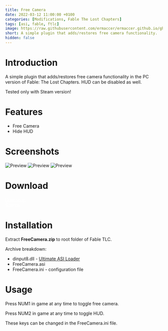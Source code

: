 ```yaml
---
title: Free Camera
date: 2022-03-12 11:00:00 +0100
categories: [Modifications, Fable The Lost Chapters]
tags: [asi, fable, ftlc]   
image: https://raw.githubusercontent.com/ermaccer/ermaccer.github.io/gh-pages/assets/mods/ftlc/freecam/3.jpg
short: A simple plugin that adds/restores free camera functionality.
hidden: false
---
```


# Introduction
A simple plugin that adds/restores free camera functionality in the PC version of Fable: The Lost Chapters. HUD can be disabled as well.

<div class="alert bg-dark">
    Tested only with Steam version!
</div>

# Features

- Free Camera
- Hide HUD

# Screenshots

![Preview](https://raw.githubusercontent.com/ermaccer/ermaccer.github.io/gh-pages/assets/mods/ftlc/freecam/1.jpg)
![Preview](https://raw.githubusercontent.com/ermaccer/ermaccer.github.io/gh-pages/assets/mods/ftlc/freecam/2.jpg)
![Preview](https://raw.githubusercontent.com/ermaccer/ermaccer.github.io/gh-pages/assets/mods/ftlc/freecam/3.jpg)

# Download

<a class="btn btn-block btn-dark bg-dark text-gray btn-lg" style="color: white;" href="https://github.com/ermaccer/FableTLC.FreeCamera/releases/latest/download/FreeCamera.zip" role="button">
<i class="fas fa-download"></i>
Download
</a>
<br>
<a class="btn btn-block btn-dark bg-dark text-gray btn-lg" style="color: white;" href="https://github.com/ermaccer/FableTLC.FreeCamera/" role="button">
<i class="fab fa-github"></i>
Source
</a>


# Installation 

Extract **FreeCamera.zip** to root folder of Fable TLC.

Archive breakdown:

 - dinput8.dll - [Ultimate ASI Loader](https://github.com/ThirteenAG/Ultimate-ASI-Loader/)
 - FreeCamera.asi 
 - FreeCamera.ini - configuration file



# Usage

Press NUM1 in game at any time to toggle free camera.

Press NUM2 in game at any time to toggle HUD.

These keys can be changed in the FreeCamera.ini file.
